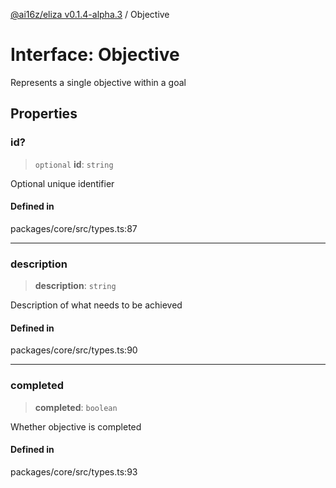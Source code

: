 [@ai16z/eliza v0.1.4-alpha.3](../index.md) / Objective

# Interface: Objective

Represents a single objective within a goal

## Properties

### id?

> `optional` **id**: `string`

Optional unique identifier

#### Defined in

packages/core/src/types.ts:87

***

### description

> **description**: `string`

Description of what needs to be achieved

#### Defined in

packages/core/src/types.ts:90

***

### completed

> **completed**: `boolean`

Whether objective is completed

#### Defined in

packages/core/src/types.ts:93
